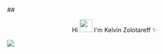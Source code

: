 ##<p align="center"> Hi <img src="https://github.com/kaueMarques/kaueMarques/blob/master/hi.gif" width="30px"> I'm Kelvin Zolotareff ✨</p>
<img src="https://miro.medium.com/max/3200/1*i8-u-V8LTTbQwTeUwLI_BQ.gif">
<!--


🚀 - 
-->

